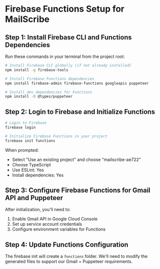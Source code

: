 # Firebase Functions Setup for MailScribe

## Step 1: Install Firebase CLI and Functions Dependencies

Run these commands in your terminal from the project root:

```bash
# Install Firebase CLI globally (if not already installed)
npm install -g firebase-tools

# Install Firebase Functions dependencies
npm install firebase-admin firebase-functions googleapis puppeteer

# Install dev dependencies for Functions
npm install -D @types/puppeteer
```

## Step 2: Login to Firebase and Initialize Functions

```bash
# Login to Firebase
firebase login

# Initialize Firebase Functions in your project
firebase init functions
```

When prompted:
- Select "Use an existing project" and choose "mailscribe-ae722"
- Choose TypeScript
- Use ESLint: Yes
- Install dependencies: Yes

## Step 3: Configure Firebase Functions for Gmail API and Puppeteer

After initialization, you'll need to:
1. Enable Gmail API in Google Cloud Console
2. Set up service account credentials
3. Configure environment variables for Functions

## Step 4: Update Functions Configuration

The firebase init will create a `functions` folder. We'll need to modify the generated files to support our Gmail + Puppeteer requirements.
